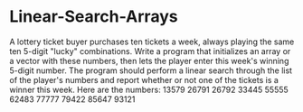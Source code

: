 # Linear-Search-Arrays

A lottery ticket buyer purchases ten tickets a week, always playing the same ten 5-digit "lucky" combinations. 
Write a program that initializes an array or a vector with these numbers, then lets the player enter this week's
winning 5-digit number. The program should perform a linear search through the list of the player's numbers and 
report whether or not one of the tickets is a winner this week. Here are the numbers:
13579
26791
26792
33445
55555
62483
77777
79422
85647
93121
